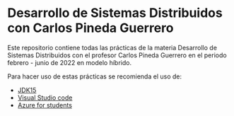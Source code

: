 # Desarrollo de Sistemas Distribuidos con Carlos Pineda Guerrero

Este repositorio contiene todas las prácticas de la materia Desarrollo de Sistemas Distribuidos con el profesor Carlos Pineda Guerrero en el periodo febrero - junio de 2022 en modelo híbrido.

Para hacer uso de estas prácticas se recomienda el uso de:

* [JDK15](https://www.oracle.com/java/technologies/javase/jdk15-archive-downloads.html)
* [Visual Studio code](https://code.visualstudio.com/)
* [Azure for students](https://azure.microsoft.com/en-us/free/students/)